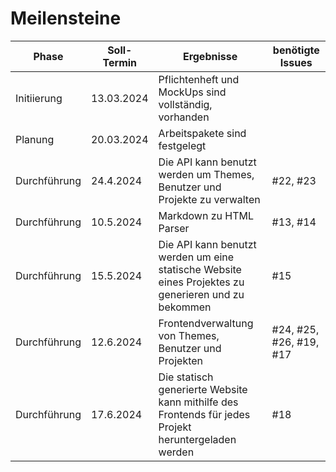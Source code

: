 # Meilensteine
|Phase| Soll-Termin |Ergebnisse|benötigte Issues|
|-----|-------------|----------|----------------|
|Initiierung| 13.03.2024  |Pflichtenheft und MockUps sind vollständig, vorhanden|
|Planung| 20.03.2024  |Arbeitspakete sind festgelegt|
|Durchführung| 24.4.2024   |Die API kann benutzt werden um Themes, Benutzer und Projekte zu verwalten|#22, #23|
|Durchführung| 10.5.2024   |Markdown zu HTML Parser|#13, #14|
|Durchführung| 15.5.2024   |Die API kann benutzt werden um eine statische Website eines Projektes zu generieren und zu bekommen|#15|
|Durchführung| 12.6.2024   |Frontendverwaltung von Themes, Benutzer und Projekten|#24, #25, #26, #19, #17|
|Durchführung| 17.6.2024   |Die statisch generierte Website kann mithilfe des Frontends für jedes Projekt heruntergeladen werden|#18|